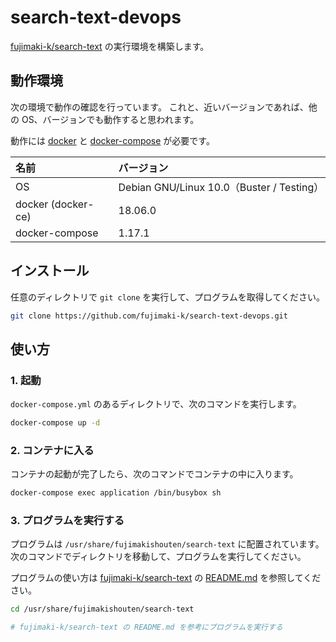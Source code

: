 # search-text-devops
[fujimaki-k/search-text](https://github.com/fujimaki-k/search-text) の実行環境を構築します。


## 動作環境
次の環境で動作の確認を行っています。
これと、近いバージョンであれば、他の OS、バージョンでも動作すると思われます。

動作には [docker](https://docs.docker.com/install/) と [docker-compose](https://docs.docker.com/compose/) が必要です。


| 名前               | バージョン                                |
|:-------------------|:------------------------------------------|
| OS                 | Debian GNU/Linux 10.0（Buster / Testing） |
| docker (docker-ce) | 18.06.0                                   |
| docker-compose     | 1.17.1                                    |


## インストール
任意のディレクトリで ```git clone``` を実行して、プログラムを取得してください。

```bash
git clone https://github.com/fujimaki-k/search-text-devops.git
```


## 使い方
### 1. 起動
```docker-compose.yml``` のあるディレクトリで、次のコマンドを実行します。

```bash
docker-compose up -d
```

### 2. コンテナに入る
コンテナの起動が完了したら、次のコマンドでコンテナの中に入ります。

```bash
docker-compose exec application /bin/busybox sh
```

### 3. プログラムを実行する
プログラムは ```/usr/share/fujimakishouten/search-text``` に配置されています。
次のコマンドでディレクトリを移動して、プログラムを実行してください。

プログラムの使い方は [fujimaki-k/search-text](https://github.com/fujimaki-k/search-text) の [README.md](https://github.com/fujimaki-k/search-text/blob/master/README.md) を参照してください。

```bash
cd /usr/share/fujimakishouten/search-text

# fujimaki-k/search-text の README.md を参考にプログラムを実行する
```
